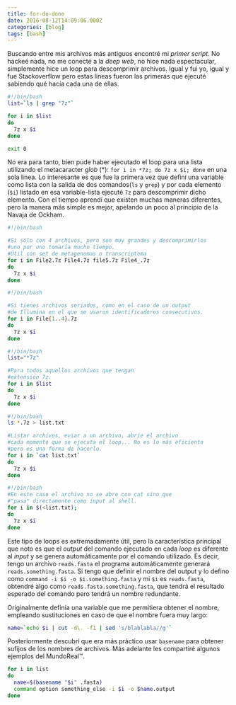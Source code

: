 ```yaml
---
title: for-do-done
date: 2016-08-12T14:09:06.000Z
categories: [blog]
tags: [bash]
---
```


Buscando entre mis archivos más antiguos encontré mi *primer script*. No hackeé nada, no me conecté a la *deep web*, no hice nada espectacular, simplemente hice un loop para descomprimir archivos. Igual y fui yo, igual y fue Stackoverflow pero estas lineas fueron las primeras que ejecuté sabiendo qué hacía cada una de ellas.

```bash
#!/bin/bash
list=`ls | grep "7z"`

for i in $list
do
  7z x $i
done

exit 0
```
No era para tanto, bien pude haber ejecutado el loop para una lista utilizando el metacaracter *glob* (\*): ``for i in *7z; do 7z x $i; done`` en una sola linea. Lo interesante es que fue la primera vez que definí una variable como lista con la salida de dos comandos(``ls`` y ``grep``) y por cada elemento (``$i``) listado en esa variable-lista ejecuté ``7z`` para descomprimir dicho elemento. Con el tiempo aprendí que existen muchas maneras diferentes, pero la manera más simple es mejor, apelando un poco al principio de la Navaja de Ockham.

```bash
#!/bin/bash

#Si sólo con 4 archivos, pero son muy grandes y descomprimirlos
#uno por uno tomaría mucho tiempo.
#Útil con set de metagenomas o transcriptoma
for i in File2.7z File4.7z file5.7z File4_.7z
do
  7z x $i
done
```
```bash
#!/bin/bash

#Si tienes archivos seriados, como en el caso de un output
#de Illumina en el que se usaron identificadores consecutivos.
for i in File{1..4}.7z
do
  7z x $i
done
```
```bash
#!/bin/bash
list="*7z"

#Para todos aquellos archivos que tengan
#extensión 7z.
for i in $list
do
  7z x $i
done
```
```bash
#!/bin/bash
ls *.7z > list.txt

#Listar archivos, eviar a un archivo, abrie el archivo
#cada momento que se ejecuta el loop... No es lo más eficiente
#pero es una forma de hacerlo.
for i in `cat list.txt`
do
  7z x $i
done
```
```bash
#!/bin/bash
#En este caso el archivo no se abre con cat sino que
#"pasa" directamente como input al shell.
for i in $(<list.txt);
do
  7z x $i
done
```

Este tipo de loops es extremadamente útil, pero la característica principal que noto es que el *output* del comando ejecutado en cada *loop* es diferente al *input* y se genera automáticamente por el comando utilizado. Es decir, tengo un archivo ``reads.fasta`` el programa automáticamente generará ``reads.something.fasta``. Si tengo que definir el nombre del output y lo defino como ``command -i $i -o $i.something.fasta`` y mi ``$i`` es ``reads.fasta``, obtendré algo como ``reads.fasta.something.fasta``, que tendrá el resultado esperado del comando pero tendrá un nombre redundante.

Originalmente definía una variable que me permitiera obtener el nombre, empleando sustituciones en caso de que el nombre fuera muy largo:

```bash
name=`echo $i | cut -d\. -f1 | sed 's/blablabla//g'`
```

Posteriormente descubrí que era más práctico usar ``basename`` para obtener sufijos de los nombres de archivos. Más adelante les compartiré algunos ejemplos del MundoReal™.

```bash
for i in list
do
  name=$(basename "$i" .fasta)
  command option something_else -i $i -o $name.output
done
```
